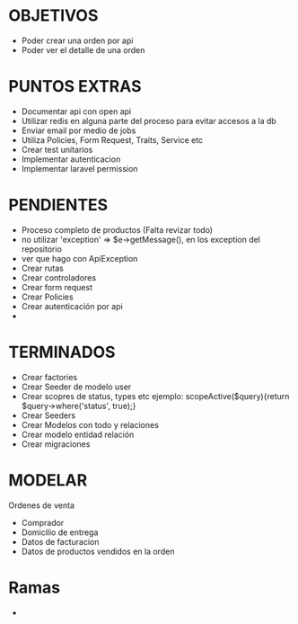 # OBJETIVOS
- Poder crear una orden por api
- Poder ver el detalle de una orden

# PUNTOS EXTRAS
- Documentar api con open api
- Utilizar redis en alguna parte del proceso para evitar accesos a la db
- Enviar email por medio de jobs
- Utiliza Policies, Form Request, Traits, Service etc
- Crear test unitarios
- Implementar autenticacion
- Implementar laravel permission

# PENDIENTES
- Proceso completo de productos (Falta revizar todo)
- no utilizar 'exception' => $e->getMessage(), en los exception del repositorio
- ver que hago con ApiException
- Crear rutas
- Crear controladores
- Crear form request
- Crear Policies
- Crear autenticación por api
- 

# TERMINADOS
- Crear factories
- Crear Seeder de modelo user
- Crear scopres de status, types etc ejemplo: scopeActive($query){return $query->where('status', true);}
- Crear Seeders
- Crear Modelos con todo y relaciones
- Crear modelo entidad relación
- Crear migraciones



# MODELAR
Ordenes de venta
- Comprador
- Domicilio de entrega
- Datos de facturacion
- Datos de productos vendidos en la orden


# Ramas
- 
